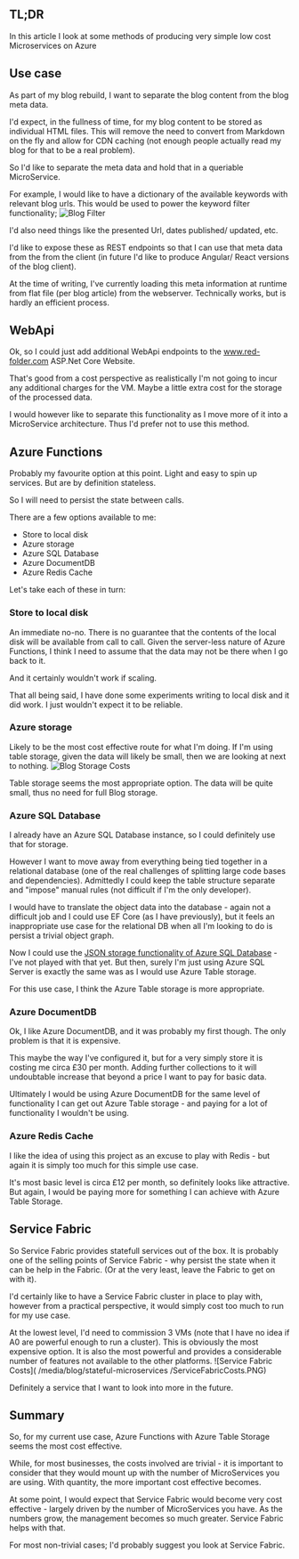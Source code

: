 ## TL;DR
In this article I look at some methods of producing very simple low cost Microservices on Azure

## Use case
As part of my blog rebuild, I want to separate the blog content from the blog meta data.

I'd expect, in the fullness of time, for my blog content to be stored as individual HTML files.  This will remove the need to convert from Markdown on the fly and allow for CDN caching (not enough people actually read my blog for that to be a real problem).

So I'd like to separate the meta data and hold that in a queriable MicroService.

For example, I would like to have a dictionary of the available keywords with relevant blog urls.  This would be used to power the keyword filter functionality;
![Blog Filter](/media/blog/stateful-microservices/BlogFilter.PNG)

I'd also need things like the presented Url, dates published/ updated, etc.

I'd like to expose these as REST endpoints so that I can use that meta data from the from the client (in future I'd like to produce Angular/ React versions of the blog client).

At the time of writing, I've currently loading this meta information at runtime from flat file (per blog article) from the webserver.  Technically works, but is hardly an efficient process.

## WebApi
Ok, so I could just add additional WebApi endpoints to the www.red-folder.com ASP.Net Core Website.

That's good from a cost perspective as realistically I'm not going to incur any additional charges for the VM.  Maybe a little extra cost for the storage of the processed data.

I would however like to separate this functionality as I move more of it into a MicroService architecture.  Thus I'd prefer not to use this method.

## Azure Functions
Probably my favourite option at this point.  Light and easy to spin up services.  But are by definition stateless.

So I will need to persist the state between calls.

There are a few options available to me:

* Store to local disk
* Azure storage
* Azure SQL Database
* Azure DocumentDB
* Azure Redis Cache

Let's take each of these in turn:

### Store to local disk
An immediate no-no.  There is no guarantee that the contents of the local disk will be available from call to call.  Given the server-less nature of Azure Functions, I think I need to assume that the data may not be there when I go back to it.

And it certainly wouldn't work if scaling.

That all being said, I have done some experiments writing to local disk and it did work.  I just wouldn't expect it to be reliable.

### Azure storage
Likely to be the most cost effective route for what I'm doing.  If I'm using table storage, given the data will likely be small, then we are looking at next to nothing.
![Blog Storage Costs]( /media/blog/stateful-microservices/BlogStorageCosts.PNG)

Table storage seems the most appropriate option.  The data will be quite small, thus no need for full Blog storage.

### Azure SQL Database
I already have an Azure SQL Database instance, so I could definitely use that for storage.

However I want to move away from everything being tied together in a relational database (one of the real challenges of splitting large code bases and dependencies).  Admittedly I could keep the table structure separate and "impose" manual rules (not difficult if I'm the only developer).

I would have to translate the object data into the database - again not a difficult job and I could use EF Core (as I have previously), but it feels an inappropriate use case for the relational DB when all I'm looking to do is persist a trivial object graph.

Now I could use the [JSON storage functionality of Azure SQL Database]( https://docs.microsoft.com/en-us/azure/sql-database/sql-database-json-features) - I've not played with that yet.  But then, surely I'm just using Azure SQL Server is exactly the same was as I would use Azure Table storage.

For this use case, I think the Azure Table storage is more appropriate.

### Azure DocumentDB
Ok, I like Azure DocumentDB, and it was probably my first though.  The only problem is that it is expensive.

This maybe the way I've configured it, but for a very simply store it is costing me circa £30 per month.  Adding further collections to it will undoubtable increase that beyond a price I want to pay for basic data.

Ultimately I would be using Azure DocumentDB for the same level of functionality I can get out Azure Table storage - and paying for a lot of functionality I wouldn't be using.

### Azure Redis Cache
I like the idea of using this project as an excuse to play with Redis - but again it is simply too much for this simple use case.

It's most basic level is circa £12 per month, so definitely looks like attractive.  But again, I would be paying more for something I can achieve with Azure Table Storage.

## Service Fabric
So Service Fabric provides statefull services out of the box.  It is probably one of the selling points of Service Fabric - why persist the state when it can be help in the Fabric.  (Or at the very least, leave the Fabric to get on with it).

I'd certainly like to have a Service Fabric cluster in place to play with, however from a practical perspective, it would simply cost too much to run for my use case.

At the lowest level, I'd need to commission 3 VMs (note that I have no idea if A0 are powerful enough to run a cluster).  This is obviously the most expensive option.  It is also the most powerful and provides a considerable number of features not available to the other platforms.
![Service Fabric Costs]( /media/blog/stateful-microservices /ServiceFabricCosts.PNG)

Definitely a service that I want to look into more in the future.

## Summary
So, for my current use case, Azure Functions with Azure Table Storage seems the most cost effective.

While, for most businesses, the costs involved are trivial - it is important to consider that they would mount up with the number of MicroServices you are using.  With quantity, the more important cost effective becomes.

At some point, I would expect that Service Fabric would become very cost effective - largely driven by the number of MicroServices you have.  As the numbers grow, the management becomes so much greater.  Service Fabric helps with that.

For most non-trivial cases; I'd probably suggest you look at Service Fabric.
